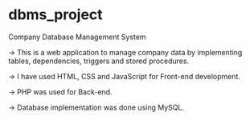# dbms_project

Company Database Management System

-> This is a web application to manage company data by implementing tables, dependencies, triggers and stored procedures.

-> I have used HTML, CSS and JavaScript for Front-end development.

-> PHP was used for Back-end.

-> Database implementation was done using MySQL.

